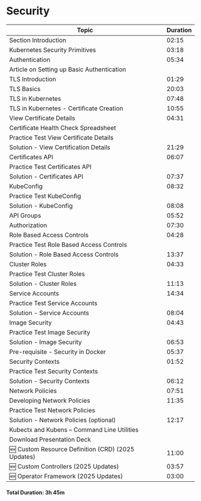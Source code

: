 # Security

| **Topic**                                        | **Duration** |
|--------------------------------------------------|--------------|
| Section Introduction                             | 02:15        |
| Kubernetes Security Primitives                   | 03:18        |
| Authentication                                   | 05:34        |
| Article on Setting up Basic Authentication       |              |
| TLS Introduction                                 | 01:29        |
| TLS Basics                                       | 20:03        |
| TLS in Kubernetes                                | 07:48        |
| TLS in Kubernetes - Certificate Creation         | 10:55        |
| View Certificate Details                         | 04:31        |
| Certificate Health Check Spreadsheet             |              |
| Practice Test View Certificate Details           |              |
| Solution - View Certification Details            | 21:29        |
| Certificates API                                 | 06:07        |
| Practice Test Certificates API                   |              |
| Solution - Certificates API                      | 07:37        |
| KubeConfig                                       | 08:32        |
| Practice Test KubeConfig                         |              |
| Solution - KubeConfig                            | 08:08        |
| API Groups                                       | 05:52        |
| Authorization                                    | 07:30        |
| Role Based Access Controls                       | 04:28        |
| Practice Test Role Based Access Controls         |              |
| Solution - Role Based Access Controls            | 13:37        |
| Cluster Roles                                    | 04:33        |
| Practice Test Cluster Roles                      |              |
| Solution - Cluster Roles                         | 11:13        |
| Service Accounts                                 | 14:34        |
| Practice Test Service Accounts                   |              |
| Solution - Service Accounts                      | 08:04        |
| Image Security                                   | 04:43        |
| Practice Test Image Security                     |              |
| Solution - Image Security                        | 06:53        |
| Pre-requisite - Security in Docker               | 05:37        |
| Security Contexts                                | 01:52        |
| Practice Test Security Contexts                  |              |
| Solution - Security Contexts                     | 06:12        |
| Network Policies                                 | 07:51        |
| Developing Network Policies                      | 11:35        |
| Practice Test Network Policies                   |              |
| Solution - Network Policies (optional)           | 12:17        |
| Kubectx and Kubens – Command Line Utilities      |              |
| Download Presentation Deck                       |              |
| 🆕 Custom Resource Definition (CRD) (2025 Updates) | 11:00    |
| 🆕 Custom Controllers (2025 Updates)              | 03:57    |
| 🆕 Operator Framework (2025 Updates)              | 03:00    |

#### Total Duration: 3h 45m
